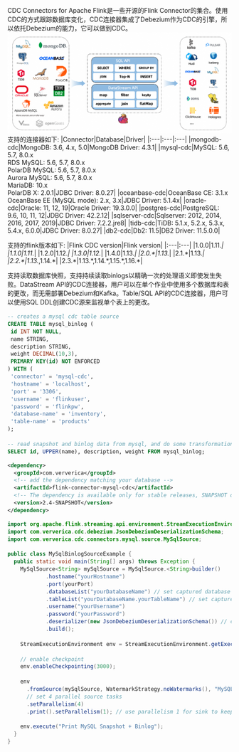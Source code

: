 CDC Connectors for Apache Flink是一些开源的Flink Connector的集合。使用CDC的方式跟踪数据库变化，CDC连接器集成了Debezium作为CDC的引擎，所以依托Debezium的能力，它可以做到CDC。
![CDC连接器](flinkcdc.png)
支持的连接器如下:
|Connector|Database|Driver|
|:---|:---|:---|
|mongodb-cdc|MongoDB: 3.6, 4.x, 5.0|MongoDB Driver: 4.3.1|
|mysql-cdc|MySQL: 5.6, 5.7, 8.0.x<br>RDS MySQL: 5.6, 5.7, 8.0.x<br>PolarDB MySQL: 5.6, 5.7, 8.0.x<br>Aurora MySQL: 5.6, 5.7, 8.0.x<br>MariaDB: 10.x<br>PolarDB X: 2.0.1|JDBC Driver: 8.0.27|
|oceanbase-cdc|OceanBase CE: 3.1.x<br>OceanBase EE (MySQL mode): 2.x, 3.x|JDBC Driver: 5.1.4x|
|oracle-cdc|Oracle: 11, 12, 19|Oracle Driver: 19.3.0.0|
|postgres-cdc|PostgreSQL: 9.6, 10, 11, 12|JDBC Driver: 42.2.12|
|sqlserver-cdc|Sqlserver: 2012, 2014, 2016, 2017, 2019|JDBC Driver: 7.2.2.jre8|
|tidb-cdc|TiDB: 5.1.x, 5.2.x, 5.3.x, 5.4.x, 6.0.0|JDBC Driver: 8.0.27|
|db2-cdc|Db2: 11.5|DB2 Driver: 11.5.0.0|

支持的flink版本如下:
|Flink CDC version|Flink version|
|:---|:---|
|1.0.0|1.11.*|
|1.1.0|1.11.*|
|1.2.0|1.12.*|
|1.3.0|1.12.*|
|1.4.0|1.13.*|
|2.0.\*|1.13.*|
|2.1.\*|1.13.*|
|2.2.\*|1.13.*,1.14.\*|
|2.3.\*|1.13.*,1.14.\*,1.15.\*,1.16.\*|

支持读取数据库快照，支持持续读取binlogs以精确一次的处理语义即使发生失败。DataStream API的CDC连接器，用户可以在单个作业中使用多个数据库和表的更改，而无需部署Debezium和Kafka。Table/SQL API的CDC连接器，用户可以使用SQL DDL创建CDC源来监视单个表上的更改。
```sql
-- creates a mysql cdc table source
CREATE TABLE mysql_binlog (
 id INT NOT NULL,
 name STRING,
 description STRING,
 weight DECIMAL(10,3),
 PRIMARY KEY(id) NOT ENFORCED
) WITH (
 'connector' = 'mysql-cdc',
 'hostname' = 'localhost',
 'port' = '3306',
 'username' = 'flinkuser',
 'password' = 'flinkpw',
 'database-name' = 'inventory',
 'table-name' = 'products'
);

-- read snapshot and binlog data from mysql, and do some transformation, and show on the client
SELECT id, UPPER(name), description, weight FROM mysql_binlog;
```
```xml
<dependency>
  <groupId>com.ververica</groupId>
  <!-- add the dependency matching your database -->
  <artifactId>flink-connector-mysql-cdc</artifactId>
  <!-- The dependency is available only for stable releases, SNAPSHOT dependency need build by yourself. -->
  <version>2.4-SNAPSHOT</version>
</dependency>
```
```java
import org.apache.flink.streaming.api.environment.StreamExecutionEnvironment;
import com.ververica.cdc.debezium.JsonDebeziumDeserializationSchema;
import com.ververica.cdc.connectors.mysql.source.MySqlSource;

public class MySqlBinlogSourceExample {
  public static void main(String[] args) throws Exception {
    MySqlSource<String> mySqlSource = MySqlSource.<String>builder()
            .hostname("yourHostname")
            .port(yourPort)
            .databaseList("yourDatabaseName") // set captured database
            .tableList("yourDatabaseName.yourTableName") // set captured table
            .username("yourUsername")
            .password("yourPassword")
            .deserializer(new JsonDebeziumDeserializationSchema()) // converts SourceRecord to JSON String
            .build();
    
    StreamExecutionEnvironment env = StreamExecutionEnvironment.getExecutionEnvironment();
    
    // enable checkpoint
    env.enableCheckpointing(3000);
    
    env
      .fromSource(mySqlSource, WatermarkStrategy.noWatermarks(), "MySQL Source")
      // set 4 parallel source tasks
      .setParallelism(4)
      .print().setParallelism(1); // use parallelism 1 for sink to keep message ordering
    
    env.execute("Print MySQL Snapshot + Binlog");
  }
}
```